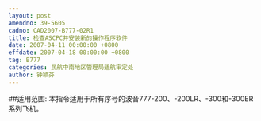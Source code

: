 ```yaml
---
layout: post
amendno: 39-5605
cadno: CAD2007-B777-02R1
title: 检查ASCPC并安装新的操作程序软件
date: 2007-04-11 00:00:00 +0800
effdate: 2007-04-18 00:00:00 +0800
tag: B777
categories: 民航中南地区管理局适航审定处
author: 钟颖芬
---
```


##适用范围:
本指令适用于所有序号的波音777-200、-200LR、-300和-300ER系列飞机。

